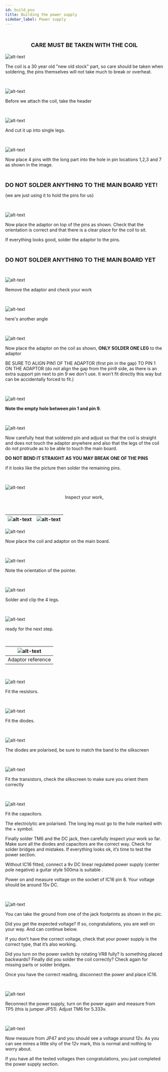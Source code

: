 ```yaml
---
id: build_psu
title: Building the power supply
sidebar_label: Power supply
---
```

&nbsp;

<p style="text-align: center; font-weight:bold;font-size:large;">CARE MUST BE TAKEN WITH THE COIL</p>

![alt-text](assets/images/011.jpg)

The coil is a 30 year old "new old stock" part, so care should be taken when soldering, the pins themselves will not take much to break or overheat.

&nbsp;

![alt-text](assets/images/012.jpg)

Before we attach the coil, take the header

&nbsp;

![alt-text](assets/images/013.jpg)

And cut it up into single legs.

&nbsp;

![alt-text](assets/images/014.jpg)

Now place 4 pins with the long part into the hole in pin locations 1,2,3 and 7 as shown in the image.

&nbsp;

<span style="font-size:large;">**DO NOT SOLDER ANYTHING
TO THE MAIN BOARD YET!**</span>

(we are just using it to hold the pins for us)

&nbsp;

![alt-text](assets/images/015.jpg)

Now place the adaptor on top of the pins as shown. Check that the orientation is correct and that there is a clear place for the coil to sit.

If everything looks good, solder the adaptor to the pins.

&nbsp;

<span style="font-size:large;">**DO NOT SOLDER ANYTHING TO THE MAIN BOARD YET**</span>

&nbsp;

![alt-text](assets/images/016.jpg)

Remove the adaptor and check your work

&nbsp;

![alt-text](assets/images/017.jpg)

here's another angle

&nbsp;

![alt-text](assets/images/018.jpg)

Now place the adaptor on the coil as shown, **ONLY SOLDER ONE LEG** to the adaptor

BE SURE TO ALIGN PIN1 OF THE ADAPTOR (first pin in the gap) TO PIN 1 ON THE ADAPTOR (do not align the gap from the pin9 side, as there is an extra support pin next to pin 9 we don't use. It won’t fit directly this way but can be accidentally forced to fit.)

&nbsp;

![alt-text](assets/images/019.jpg)

**Note the empty hole between pin 1 and pin 9.**

&nbsp;

![alt-text](assets/images/020.jpg)

Now carefully heat that soldered pin and adjust so that the coil is straight and does not touch the adaptor anywhere and also that the legs of the coil do not protrude as to be able to touch the main board.

**DO NOT BEND IT STRAIGHT AS YOU MAY BREAK ONE OF THE PINS**

if it looks like the picture then solder the remaining pins.

&nbsp;

![alt-text](assets/images/021.jpg)

<p style="text-align: center;">Inspect your work,</p>

&nbsp;

|![alt-text](assets/images/022.jpg)|![alt-text](assets/images/023.jpg)|
|---|---|

![alt-text](assets/images/024.jpg)

Now place the coil and adaptor on the main board.

&nbsp;

![alt-text](assets/images/025.jpg)

Note the orientation of the pointer.

&nbsp;

![alt-text](assets/images/026.jpg)

Solder and clip the 4 legs.

&nbsp;

![alt-text](assets/images/027.jpg)

ready for the next step.

&nbsp;

|![alt-text](assets/images/028.jpg)|
|:--:| 
| Adaptor reference |

&nbsp;

![alt-text](assets/images/029.jpg)

Fit the resistors.

&nbsp;

![alt-text](assets/images/030.jpg)

Fit the diodes.

&nbsp;

![alt-text](assets/images/031.jpg)

The diodes are polarised, be sure to match the band to the silkscreen

&nbsp;

![alt-text](assets/images/032.jpg)

Fit the transistors, check the silkscreen to make sure you orient them correctly

&nbsp;

![alt-text](assets/images/033.jpg)

Fit the capacitors.

The electrolytic are polarised. The long leg must go to the hole marked with the + symbol.
 
Finally solder TM6 and the DC jack, then carefully inspect your work so far. Make sure all the diodes and capacitors are the correct way. Check for solder bridges and mistakes. If everything looks ok, it’s time to test the power section.

Without IC16 fitted, connect a 9v DC linear regulated power supply (center pole negative) a guitar style 500ma is suitable .

Power on and measure voltage on the socket of IC16 pin 8. Your voltage should be around 15v DC.

&nbsp;

![alt-text](assets/images/034.jpg)

You can take the ground from one of the jack footprints as shown in the pic.
 
Did you get the expected voltage? If so, congratulations, you are well on your way. And can continue below.

If you don’t have the correct voltage, check that your power supply is the correct type, that it’s also working.

Did you turn on the power switch by rotating VR8 fully? Is something placed backwards? Finally did you solder the coil correctly? Check again for missing parts or solder bridges.

Once you have the correct reading, disconnect the power and place IC16.

&nbsp;

![alt-text](assets/images/035.jpg)

Reconnect the power supply, turn on the power again and measure from TP5 (this is jumper JP51). Adjust TM6 for 5.333v.

&nbsp;

![alt-text](assets/images/036.jpg)

Now measure from JP47 and you should see a voltage around 12v. As you can see mines a little shy of the 12v mark, this is normal and nothing to worry about.

If you have all the tested voltages then congratulations, you just completed the power supply section.